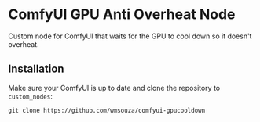 # ComfyUI GPU Anti Overheat Node
Custom node for ComfyUI that waits for the GPU to cool down so it doesn't overheat.

## Installation
Make sure your ComfyUI is up to date and clone the repository to `custom_nodes`:
```
git clone https://github.com/wmsouza/comfyui-gpucooldown
```
